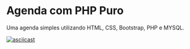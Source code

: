 # Agenda com PHP Puro
Uma agenda simples utilizando HTML, CSS, Bootstrap, PHP e MYSQL.

[![asciicast](https://img001.prntscr.com/file/img001/6OTBWeouTf26HIMeimT1sA.png)](https://youtu.be/rpe0_WSMz-0)
